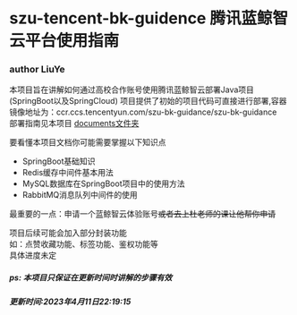 # szu-tencent-bk-guidence 腾讯蓝鲸智云平台使用指南
### author LiuYe  
本项目旨在讲解如何通过高校合作账号使用腾讯蓝鲸智云部署Java项目(SpringBoot以及SpringCloud)
项目提供了初始的项目代码可直接进行部署,容器镜像地址为：ccr.ccs.tencentyun.com/szu-bk-guidance/szu-bk-guidance  
部署指南见本项目 [documents文件夹](https://github.com/LiuYe525/szu-tencent-bk-guidence/tree/master/documents)

要看懂本项目文档你可能需要掌握以下知识点
- SpringBoot基础知识
- Redis缓存中间件基本用法
- MySQL数据库在SpringBoot项目中的使用方法
- RabbitMQ消息队列中间件的使用  

最重要的一点：申请一个蓝鲸智云体验账号~~或者去上杜老师的课让他帮你申请~~

项目后续可能会加入部分封装功能  
如：点赞收藏功能、标签功能、鉴权功能等  
具体进度未定

##### ps: 本项目只保证在更新时间时讲解的步骤有效  

##### 更新时间:2023年4月11日22:19:15
